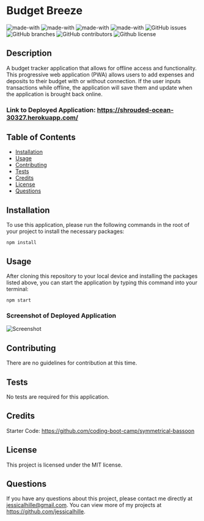 # Budget Breeze
  ![made-with](https://img.shields.io/badge/Made%20with-JavaScript-1f425f.svg)
  ![made-with](https://img.shields.io/badge/Made%20with-Express.js-1f425f.svg)
  ![made-with](https://img.shields.io/badge/Made%20with-MongoDB-1f425f.svg)
  ![made-with](https://img.shields.io/badge/Made%20with-Mongoose-1f425f.svg)
  ![GitHub issues](https://img.shields.io/github/issues/jessicalhille/budget-breeze)
  ![GitHub branches](https://badgen.net/github/branches/jessicalhille/budget-breeze)
  ![GitHub contributors](https://img.shields.io/github/contributors/jessicalhille/budget-breeze)
  ![Github license](http://img.shields.io/badge/license-MIT-blue.svg)


  ## Description
  A budget tracker application that allows for offline access and functionality. This progressive web application (PWA) allows users to add expenses and deposits to their budget with or without connection. If the user inputs transactions while offline, the application will save them and update when the application is brought back online.
  ### Link to Deployed Application: https://shrouded-ocean-30327.herokuapp.com/

  ## Table of Contents
  * [Installation](#installation)
  * [Usage](#usage)
  * [Contributing](#contributing)
  * [Tests](#tests)
  * [Credits](#credits)
  * [License](#license)
  * [Questions](#questions)

  ## Installation
  To use this application, please run the following commands in the root of your project to install the necessary packages:
  ```
  npm install
  ```

  ## Usage
  After cloning this repository to your local device and installing the packages listed above, you can start the application by typing this command into your terminal:
  ```
  npm start
  ```

  ### Screenshot of Deployed Application
  ![Screenshot](undefined)

  ## Contributing
  There are no guidelines for contribution at this time.

  ## Tests
  No tests are required for this application.

  ## Credits
  Starter Code: https://github.com/coding-boot-camp/symmetrical-bassoon

  ## License
  This project is licensed under the MIT license.

  ## Questions
  If you have any questions about this project, please contact me directly at jessicalhille@gmail.com.
  You can view more of my projects at https://github.com/jessicalhille.

